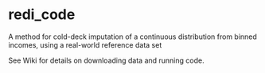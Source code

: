 # redi_code
A method for cold-deck imputation of a continuous distribution from binned incomes, using a real-world reference data set

See Wiki for details on downloading data and running code.
